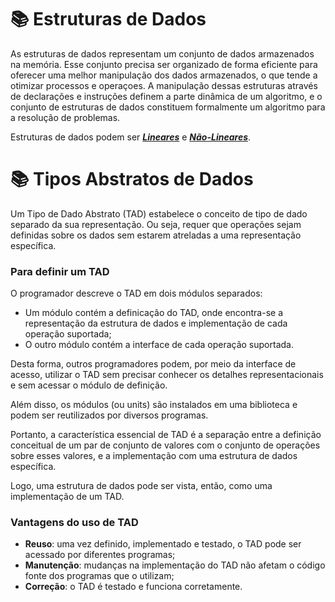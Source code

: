 # 📚 Estruturas de Dados
As estruturas de dados representam um conjunto de dados armazenados na memória. Esse conjunto precisa ser organizado de forma eficiente para oferecer uma melhor manipulação dos dados armazenados, o que tende a otimizar processos e operaçoes. A manipulação dessas estruturas através de declarações e instruções definem a parte dinâmica de um algoritmo, e o conjunto de estruturas de dados constituem formalmente um algoritmo para a resolução de problemas.

Estruturas de dados podem ser [***Lineares***](https://github.com/juliakonflanz/TiposAbstratosDados/tree/main/EstruturasDadosLineares) e [***Não-Lineares***](https://github.com/juliakonflanz/TiposAbstratosDados/tree/main/EstruturasDadosNaoLineares).

# 📚 Tipos Abstratos de Dados
Um Tipo de Dado Abstrato (TAD) estabelece o conceito de tipo de dado separado da sua representação. Ou seja, requer que operações sejam definidas sobre os dados sem estarem atreladas a uma representação específica.

### Para definir um TAD
O programador descreve o TAD em dois módulos separados:
- Um módulo contém a definicação do TAD, onde encontra-se a representação da estrutura de dados e implementação de cada operação suportada;
- O outro módulo contém a interface de cada operação suportada.

Desta forma, outros programadores podem, por meio da interface de acesso, utilizar o TAD sem precisar conhecer os detalhes representacionais e sem acessar o módulo de definição.

Além disso, os módulos (ou units) são instalados em uma biblioteca e podem ser reutilizados por diversos programas. 

Portanto, a característica essencial de TAD é a separação entre a definição conceitual de um par de conjunto de valores com o conjunto de operações sobre esses valores, e a implementação com uma estrutura de dados específica.

Logo, uma estrutura de dados pode ser vista, então, como uma implementação de um TAD.

### Vantagens do uso de TAD
- **Reuso**: uma vez definido, implementado e testado, o TAD pode ser acessado por diferentes programas;
- **Manutenção**: mudanças na implementação do TAD não afetam o código fonte dos programas que o utilizam;
- **Correção**: o TAD é testado e funciona corretamente.
